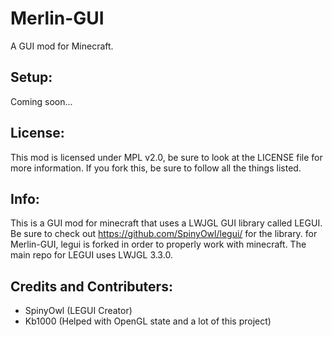# Merlin-GUI

A GUI mod for Minecraft. 

## Setup:

Coming soon...

## License:

This mod is licensed under MPL v2.0, be sure to look at the LICENSE file for more information. If you fork this, be sure to follow all the things listed.

## Info:
This is a GUI mod for minecraft that uses a LWJGL GUI library called LEGUI. Be sure to check out https://github.com/SpinyOwl/legui/ for the library. for Merlin-GUI, legui is forked in order to properly work with minecraft. The main repo for LEGUI uses LWJGL 3.3.0.

## Credits and Contributers:
  - SpinyOwl (LEGUI Creator)
  - Kb1000 (Helped with OpenGL state and a lot of this project) 

